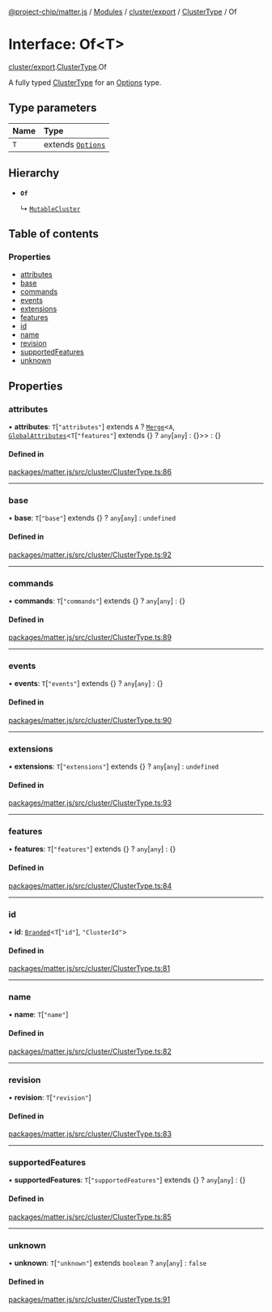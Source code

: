 [@project-chip/matter.js](../README.md) / [Modules](../modules.md) / [cluster/export](../modules/cluster_export.md) / [ClusterType](../modules/cluster_export.ClusterType.md) / Of

# Interface: Of\<T\>

[cluster/export](../modules/cluster_export.md).[ClusterType](../modules/cluster_export.ClusterType.md).Of

A fully typed [ClusterType](../modules/cluster_export.md#clustertype) for an [Options](../modules/cluster_export.ClusterType.md#options) type.

## Type parameters

| Name | Type |
| :------ | :------ |
| `T` | extends [`Options`](../modules/cluster_export.ClusterType.md#options) |

## Hierarchy

- **`Of`**

  ↳ [`MutableCluster`](cluster_export.MutableCluster-1.md)

## Table of contents

### Properties

- [attributes](cluster_export.ClusterType.Of.md#attributes)
- [base](cluster_export.ClusterType.Of.md#base)
- [commands](cluster_export.ClusterType.Of.md#commands)
- [events](cluster_export.ClusterType.Of.md#events)
- [extensions](cluster_export.ClusterType.Of.md#extensions)
- [features](cluster_export.ClusterType.Of.md#features)
- [id](cluster_export.ClusterType.Of.md#id)
- [name](cluster_export.ClusterType.Of.md#name)
- [revision](cluster_export.ClusterType.Of.md#revision)
- [supportedFeatures](cluster_export.ClusterType.Of.md#supportedfeatures)
- [unknown](cluster_export.ClusterType.Of.md#unknown)

## Properties

### attributes

• **attributes**: `T`[``"attributes"``] extends `A` ? [`Merge`](../modules/util_export.md#merge)\<`A`, [`GlobalAttributes`](../modules/cluster_export.md#globalattributes)\<`T`[``"features"``] extends {} ? `any`[`any`] : {}\>\> : {}

#### Defined in

[packages/matter.js/src/cluster/ClusterType.ts:86](https://github.com/project-chip/matter.js/blob/904d0c9b952b91f28a21803759c5e5c66ee4d272/packages/matter.js/src/cluster/ClusterType.ts#L86)

___

### base

• **base**: `T`[``"base"``] extends {} ? `any`[`any`] : `undefined`

#### Defined in

[packages/matter.js/src/cluster/ClusterType.ts:92](https://github.com/project-chip/matter.js/blob/904d0c9b952b91f28a21803759c5e5c66ee4d272/packages/matter.js/src/cluster/ClusterType.ts#L92)

___

### commands

• **commands**: `T`[``"commands"``] extends {} ? `any`[`any`] : {}

#### Defined in

[packages/matter.js/src/cluster/ClusterType.ts:89](https://github.com/project-chip/matter.js/blob/904d0c9b952b91f28a21803759c5e5c66ee4d272/packages/matter.js/src/cluster/ClusterType.ts#L89)

___

### events

• **events**: `T`[``"events"``] extends {} ? `any`[`any`] : {}

#### Defined in

[packages/matter.js/src/cluster/ClusterType.ts:90](https://github.com/project-chip/matter.js/blob/904d0c9b952b91f28a21803759c5e5c66ee4d272/packages/matter.js/src/cluster/ClusterType.ts#L90)

___

### extensions

• **extensions**: `T`[``"extensions"``] extends {} ? `any`[`any`] : `undefined`

#### Defined in

[packages/matter.js/src/cluster/ClusterType.ts:93](https://github.com/project-chip/matter.js/blob/904d0c9b952b91f28a21803759c5e5c66ee4d272/packages/matter.js/src/cluster/ClusterType.ts#L93)

___

### features

• **features**: `T`[``"features"``] extends {} ? `any`[`any`] : {}

#### Defined in

[packages/matter.js/src/cluster/ClusterType.ts:84](https://github.com/project-chip/matter.js/blob/904d0c9b952b91f28a21803759c5e5c66ee4d272/packages/matter.js/src/cluster/ClusterType.ts#L84)

___

### id

• **id**: [`Branded`](../modules/util_export.md#branded)\<`T`[``"id"``], ``"ClusterId"``\>

#### Defined in

[packages/matter.js/src/cluster/ClusterType.ts:81](https://github.com/project-chip/matter.js/blob/904d0c9b952b91f28a21803759c5e5c66ee4d272/packages/matter.js/src/cluster/ClusterType.ts#L81)

___

### name

• **name**: `T`[``"name"``]

#### Defined in

[packages/matter.js/src/cluster/ClusterType.ts:82](https://github.com/project-chip/matter.js/blob/904d0c9b952b91f28a21803759c5e5c66ee4d272/packages/matter.js/src/cluster/ClusterType.ts#L82)

___

### revision

• **revision**: `T`[``"revision"``]

#### Defined in

[packages/matter.js/src/cluster/ClusterType.ts:83](https://github.com/project-chip/matter.js/blob/904d0c9b952b91f28a21803759c5e5c66ee4d272/packages/matter.js/src/cluster/ClusterType.ts#L83)

___

### supportedFeatures

• **supportedFeatures**: `T`[``"supportedFeatures"``] extends {} ? `any`[`any`] : {}

#### Defined in

[packages/matter.js/src/cluster/ClusterType.ts:85](https://github.com/project-chip/matter.js/blob/904d0c9b952b91f28a21803759c5e5c66ee4d272/packages/matter.js/src/cluster/ClusterType.ts#L85)

___

### unknown

• **unknown**: `T`[``"unknown"``] extends `boolean` ? `any`[`any`] : ``false``

#### Defined in

[packages/matter.js/src/cluster/ClusterType.ts:91](https://github.com/project-chip/matter.js/blob/904d0c9b952b91f28a21803759c5e5c66ee4d272/packages/matter.js/src/cluster/ClusterType.ts#L91)
